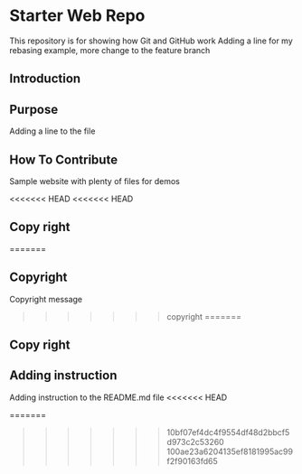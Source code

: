 # Starter Web Repo

This repository is for showing how Git and GitHub work
Adding a line for my rebasing example, more change to the feature branch
## Introduction

## Purpose
Adding a line to the file

## How To Contribute
Sample website with plenty of files for demos

<<<<<<< HEAD
<<<<<<< HEAD
## Copy right
=======
## Copyright
Copyright message
>>>>>>> copyright
=======
## Copy right

## Adding instruction
Adding instruction to the README.md file
<<<<<<< HEAD

=======
>>>>>>> 10bf07ef4dc4f9554df48d2bbcf5d973c2c53260
>>>>>>> 100ae23a6204135ef8181995ac99f2f90163fd65
